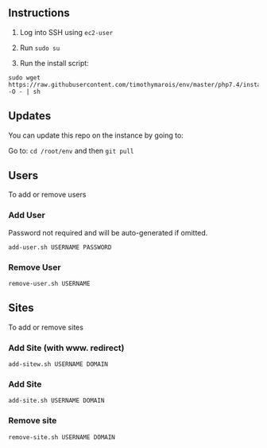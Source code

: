 ## Instructions 

1) Log into SSH using `ec2-user`

2) Run `sudo su`

3) Run the install script:

```
sudo wget https://raw.githubusercontent.com/timothymarois/env/master/php7.4/install.sh -O - | sh
```

## Updates

You can update this repo on the instance by going to:

Go to: `cd /root/env` and then `git pull`

## Users

To add or remove users

### Add User

Password not required and will be auto-generated if omitted.

`add-user.sh USERNAME PASSWORD`

### Remove User

`remove-user.sh USERNAME`

## Sites

To add or remove sites

### Add Site (with www. redirect)

`add-sitew.sh USERNAME DOMAIN`

### Add Site

`add-site.sh USERNAME DOMAIN`

### Remove site

`remove-site.sh USERNAME DOMAIN`

